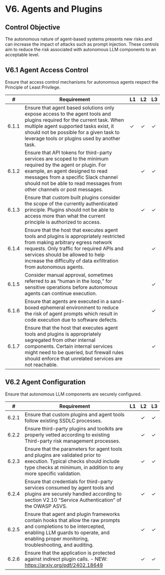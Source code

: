 # V6. Agents and Plugins

## Control Objective
The autonomous nature of agent-based systems presents new risks and can increase the impact of attacks such as prompt injection. These controls aim to reduce the risk associated with autonomous LLM components to an acceptable level.

## V6.1 Agent Access Control

Ensure that access control mechanisms for autonomous agents respect the Principle of Least Privilege.

| # | Requirement | L1 | L2 | L3 |
| - | ---------- | -- | -- | -- |
| 6.1.1 | Ensure that agent based solutions only expose access to the agent tools and plugins required for the current task. When multiple agent supported tasks exist, it should not be possible for a given task to leverage tools or plugins used by another task. | ✓ | ✓ | ✓ |
| 6.1.2 | Ensure that API tokens for third-party services are scoped to the minimum required by the agent or plugin. For example, an agent designed to read messages from a specific Slack channel should not be able to read messages from other channels or post messages. |      | ✓ | ✓ |
| 6.1.3 | Ensure that custom built plugins consider the scope of the currently authenticated principle. Plugins should not be able to access more than what the current principle is authorized to access.  |      | ✓ | ✓ |
| 6.1.4 | Ensure that the host that executes agent tools and plugins is appropriately restricted from making arbitrary egress network requests. Only traffic for required APIs and services should be allowed to help increase the difficulty of data exfiltration from autonomous agents. |      |      | ✓ |
| 6.1.5 | Consider manual approval, sometimes referred to as “human in the loop,” for sensitive operations before autonomous agents can continue execution. |      |      | ✓ |
| 6.1.6 | Ensure that agents are executed in a sand-boxed ephemeral environment to reduce the risk of agent prompts which result in code execution due to software defects. |      |      | ✓ |
| 6.1.7 | Ensure that the host that executes agent tools and plugins is appropriately segregated from other internal components. Certain internal services might need to be queried, but firewall rules should enforce that unrelated services are not reachable. |      |      | ✓ |

## V6.2 Agent Configuration

Ensure that autonomous LLM components are securely configured.

| # | Requirement | L1 | L2 | L3 |
| - | ---------- | -- | -- | -- |
| 6.2.1 | Ensure that custom plugins and agent tools follow existing SSDLC processes. |      | ✓ | ✓ |
| 6.2.2 | Ensure third-party plugins and toolkits are properly vetted according to existing Third-party risk management processes. |      | ✓ | ✓ |
| 6.2.3| Ensure that the parameters for agent tools and plugins are validated prior to execution. Typical checks should include type checks at minimum, in addition to any more specific validation. |      | ✓ | ✓ |
| 6.2.4 | Ensure that credentials for third-party services consumed by agent tools and plugins are securely handled according to section V2.10 “Service Authentication” of the OWASP ASVS. |      | ✓ | ✓ |
| 6.2.5 | Ensure that agent and plugin frameworks contain hooks that allow the raw prompts and completions to be intercepted, enabling LLM guards to operate, and enabling proper monitoring, troubleshooting, and auditing. |      | ✓ | ✓ |
| 6.2.6 | Ensure that the application is protected against indirect plugin calls. - NEW: https://arxiv.org/pdf/2402.18649 |      | ✓ | ✓ |